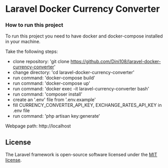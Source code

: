 # Laravel Docker Currency Converter


### How to run this project

To run this project you need to have docker and docker-compose installed in your machine.

Take the following steps:

- clone repository: 'git clone https://github.com/Dini108/laravel-docker-currency-converter'
- change directory: 'cd laravel-docker-currency-converter'
- run command: 'docker-compose build'
- run command: 'docker-compose up'
- run command: 'docker exec -it laravel-currency-converter bash'
- run command: 'composer install' 
- create an '.env' file from '.env.example'
- fill CURRENCY_CONVERTER_API_KEY, EXCHANGE_RATES_API_KEY in .env file
- run command: 'php artisan key:generate'

Webpage path: http://localhost

## License

The Laravel framework is open-source software licensed under the [MIT license](https://opensource.org/licenses/MIT).
